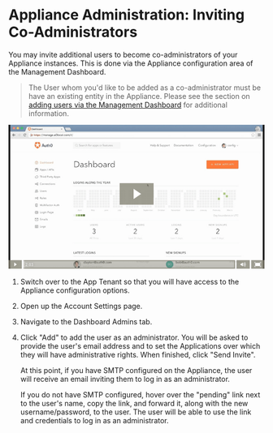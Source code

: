 # Appliance Administration: Inviting Co-Administrators

You may invite additional users to become co-administrators of your Appliance instances. This is done via the Appliance configuration area of the Management Dashboard.

> The User whom you'd like to be added as a co-administrator must be have an existing entity in the Appliance. Please see the section on [adding users via the Management Dashboard](/creating-users) for additional information.

[![](/media/articles/appliance/admin/invite-co-admins.png)](https://auth0-1.wistia.com/medias/2t8n98qc5j)

1. Switch over to the App Tenant so that you will have access to the Appliance configuration options.

2. Open up the Account Settings page.

3. Navigate to the Dashboard Admins tab.

4. Click "Add" to add the user as an administrator. You will be asked to provide the user's email address and to set the Applications over which they will have administrative rights. When finished, click "Send Invite".

    At this point, if you have SMTP configured on the Appliance, the user will receive an email inviting them to log in as an administrator.

    If you do not have SMTP configured, hover over the "pending" link next to the user's name, copy the link, and forward it, along with the new username/password, to the user. The user will be able to use the link and credentials to log in as an administrator.
